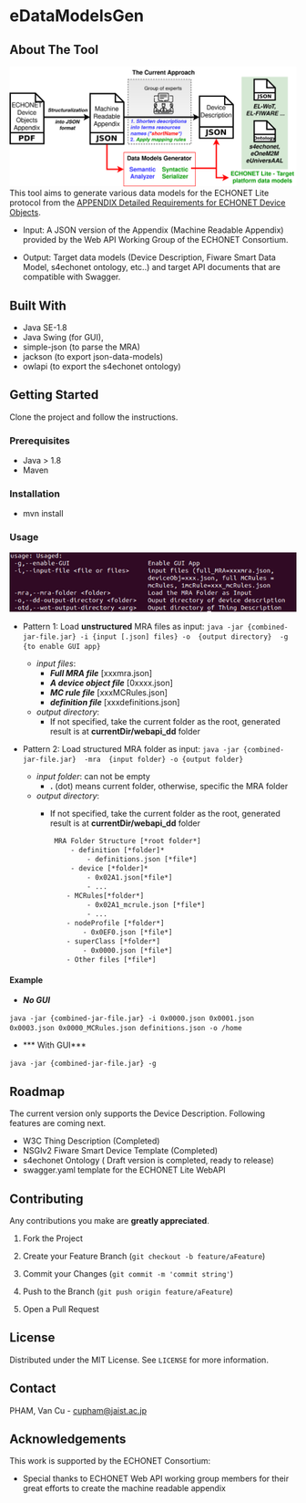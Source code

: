 # eDataModelsGen

  

## About The Tool

  
![Overview](https://github.com/Tan-Lab/eDataModelsGen/blob/main/Diagrams/overview.png)
This tool aims to generate various data models for the ECHONET Lite protocol from the <a  href="https://echonet.jp/spec_object_rm_en/">APPENDIX Detailed Requirements for ECHONET Device Objects</a>.

* Input: A JSON version of the Appendix (Machine Readable Appendix) provided by the Web API Working Group of the ECHONET Consortium.

* Output: Target data models (Device Description, Fiware Smart Data Model, s4echonet ontology, etc..) and target API documents that are compatible with Swagger.

 
## Built With
- Java SE-1.8
- Java Swing (for GUI),
- simple-json (to parse the MRA)
- jackson (to export json-data-models)
- owlapi (to export the s4echonet ontology)
## Getting Started
Clone the project and follow the instructions.
### Prerequisites
 - Java  > 1.8
- Maven
### Installation
- mvn install
### Usage
![Usage information](https://github.com/Tan-Lab/eDataModelsGen/blob/main/Diagrams/usage.png)
 - Pattern 1: Load **unstructured** MRA files as input:
	 `java -jar {combined-jar-file.jar} -i {input [.json] files} -o  {output directory}  -g {to enable GUI app}`
	 - *input files*:
		 -	***Full MRA file***  [xxxmra.json]
		 -	***A device object file***  [0xxxx.json]
		 -	 ***MC rule file***  [xxxMCRules.json]
		 -	***definition file***  [xxxdefinitions.json]
	 - *output directory*:
		 -	If not specified, take the current folder as the root, generated result is at **currentDir/webapi_dd** folder
		 
 - Pattern 2: Load structured MRA folder as input:
	 `java -jar {combined-jar-file.jar}  -mra  {input folder} -o {output folder}  `
	 
	 - *input folder*: can not be empty
		 -	**.** (dot) means current folder, otherwise, specific the MRA folder
	 - *output directory*:
		 -	If not specified, take the current folder as the root, generated result is at **currentDir/webapi_dd** folder

				 MRA Folder Structure [*root folder*]
					 - definition [*folder]*
						 - definitions.json [*file*]
					 - device [*folder]*
						 - 0x02A1.json[*file*]
						 - ...
					- MCRules[*folder*]
						 - 0x02A1_mcrule.json [*file*]
						 - ...
					- nodeProfile [*folder*]
						- 0x0EF0.json [*file*]
					- superClass [*folder*]
						- 0x0000.json [*file*]
					- Other files [*file*]
#### Example

*  ***No GUI***

`java -jar {combined-jar-file.jar} -i 0x0000.json 0x0001.json 0x0003.json 0x0000_MCRules.json definitions.json -o /home`

*  *** With GUI***

`java -jar {combined-jar-file.jar} -g`

## Roadmap
The current version only supports the Device Description. Following features are coming next.
- W3C Thing Description (Completed)
- NSGIv2 Fiware Smart Device Template (Completed)
- s4echonet Ontology ( Draft version is completed, ready to release)
- swagger.yaml template for the ECHONET Lite WebAPI
## Contributing

  

Any contributions you make are **greatly appreciated**.
1. Fork the Project

2. Create your Feature Branch (`git checkout -b feature/aFeature`)

3. Commit your Changes (`git commit -m 'commit string'`)

4. Push to the Branch (`git push origin feature/aFeature`)

5. Open a Pull Request
## License
Distributed under the MIT License. See `LICENSE` for more information.
## Contact
PHAM, Van Cu - cupham@jaist.ac.jp
## Acknowledgements
This work is supported by the ECHONET Consortium:

- Special thanks to ECHONET Web API working group members for their great efforts to create the machine readable appendix
